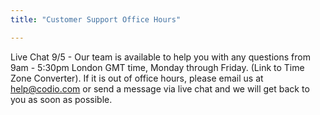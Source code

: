 ```yaml
---
title: "Customer Support Office Hours"

---
```


Live Chat 9/5 - Our team is available to help you with any questions from 9am - 5:30pm London GMT time, Monday through Friday. (Link to Time Zone Converter).  If it is out of office hours, please email us at help@codio.com or send a message via live chat and we will get back to you as soon as possible. 
